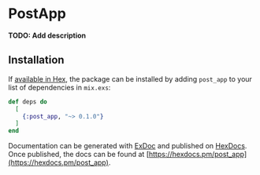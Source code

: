 # PostApp

**TODO: Add description**

## Installation

If [available in Hex](https://hex.pm/docs/publish), the package can be installed
by adding `post_app` to your list of dependencies in `mix.exs`:

```elixir
def deps do
  [
    {:post_app, "~> 0.1.0"}
  ]
end
```

Documentation can be generated with [ExDoc](https://github.com/elixir-lang/ex_doc)
and published on [HexDocs](https://hexdocs.pm). Once published, the docs can
be found at [https://hexdocs.pm/post_app](https://hexdocs.pm/post_app).

